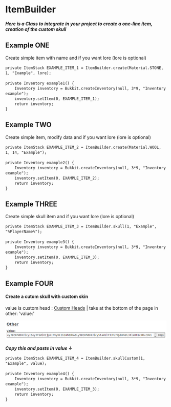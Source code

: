 # ItemBuilder

***Here is a Class to integrate in your project to create a one-line item, 
creation of the custom skull***

## Example ONE
Create simple item with name and if you want lore (lore is optional)
```
private ItemStack EXAMPLE_ITEM_1 = ItemBuilder.create(Material.STONE, 1, "Example", lore);

private Inventory example1() {
    Inventory inventory = Bukkit.createInventory(null, 3*9, "Inventory example");
    inventory.setItem(0, EXAMPLE_ITEM_1);
    return inventory;
}
```
## Example TWO
Create simple item, modify data and if you want lore (lore is optional)
```
private ItemStack EXAMPLE_ITEM_2 = ItemBuilder.create(Material.WOOL, 1, 14, "Example");

private Inventory example2() {
    Inventory inventory = Bukkit.createInventory(null, 3*9, "Inventory example");
    inventory.setItem(0, EXAMPLE_ITEM_2);
    return inventory;
}
```
## Example THREE
Create simple skull item and if you want lore (lore is optional)
```
private ItemStack EXAMPLE_ITEM_3 = ItemBuilder.skull(1, "Example", "%PlayerName%");

private Inventory example3() {
    Inventory inventory = Bukkit.createInventory(null, 3*9, "Inventory example");
    inventory.setItem(0, EXAMPLE_ITEM_3);
    return inventory;
}
```
## Example FOUR
#### Create a cutom skull with custom skin
value is custom head : [Custom Heads](https://minecraft-heads.com/custom-heads) | 
take at the bottom of the page in other: 'value:'

![img.png](src/main/java/fr/lightnew/img/img.png)

**_Copy this and paste in value ↓_**
```
private ItemStack EXAMPLE_ITEM_4 = ItemBuilder.skullCustom(1, "Example", value);

private Inventory example4() {
    Inventory inventory = Bukkit.createInventory(null, 3*9, "Inventory example");
    inventory.setItem(0, EXAMPLE_ITEM_3);
    return inventory;
}
```